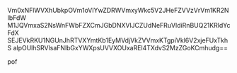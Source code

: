 Vm0xNFlWVXhUbkpOVm1oVlYwZDRWVmxyWkc5V2JHeFZVVzVrVm1KR2NIbFdW
M1JQVmxaS2NsWnFWbFZXCmJGbDNXVlJCZUdNeFRuVldiRnBUQ21KRldYcFdX
SEJEVkRKU1NGUnJhRTVXYmtKb1EyMVdjVkZVVmxKTgpiVkl6V2xjeFUxTkhS
alpOUlhSRVlsaFNlbGxYWXpsUVVXOUxaREl4TXdvS2MzZGoKCmhudg==

pof